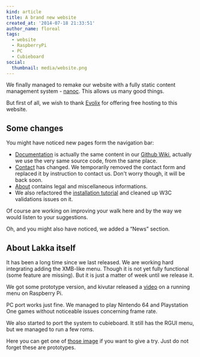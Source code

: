```yaml
---
kind: article
title: A brand new website
created_at: '2014-07-18 21:33:51'
author_name: floreal
tags:
  - website
  - RaspberryPi
  - PC
  - Cubieboard
social:
  thumbnail: media/website.png
---
```


We finally managed to remake our website with a fully static content management
system - [nanoc](http://nanoc.ws). This allows us many good things.

But first of all, we wish to thank [Evolix](http://www.evolix.com) for offering
free hosting to this website.

## Some changes

You might have noticed new pages form the navigation bar:

* [Documentation](/doc/Home) is actually the same content in our
[Github Wiki](https://github.com/lakkatv/Lakka/wiki), actually we use the very
same source code, from the same place.
* [Contact](/contact) has changed. We temporarily removed the contact form and
replaced it by instruction to contact us. Don't worry though, it will be back
soon.
* [About](/about) contains legal and miscellaneous informations.
* We also refactored the [installation tutorial](/get) and cleaned up W3C validations
issues on it.

Of course are working on improving your walk here and by the way we would
listen to your suggestions.

Oh, and you might also have noticed, we added a “News” section.

## About Lakka itself

It has been a long time since we last released. We are working hard integrating adding
the XMB-like menu. Though it is not yet fully functional (some feature are missing).
But it is just a matter of week until we release it.

We got some prototype version, and kivutar released a
[video](https://www.youtube.com/watch?v=bnJQa1J_v5s) on a running menu on Raspberry Pi.

PC port works just fine. We managed to play Nintendo 64 and Playstation One games
without noticeable issues concerning frame rate.

We also started to port the system to cubieboard. It still has the RGUI menu, but we
managed to run a few roms.

Here you can get one of [those image](http://sources.lakka.tv/nightly/) if you want to
give a try. Just do not forget these are prototypes.
